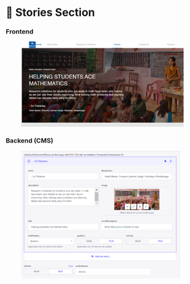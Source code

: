 # 📎 Stories Section

### **Frontend**

<figure><img src="../../.gitbook/assetsMukand/stories-section.png" alt=""><figcaption></figcaption></figure>

### Backend (CMS)

<figure><img src="../../.gitbook/assetsMukand/stories-section-cms.png" alt=""><figcaption></figcaption></figure>
